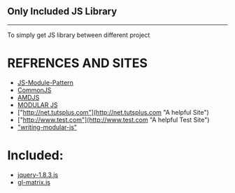 ## Only Included JS Library ##
--------------------------------------------------
To simply get JS library   between different project 


REFRENCES AND SITES
============================
* [JS-Module-Pattern](http://elegantcode.com/2011/02/15/basic-javascript-part-10-the-module-pattern/ "JS Module Pattern")
* [CommonJS](http://www.commonjs.org/ "CommonJS")
* [AMDJS](https://groups.google.com/group/amd-implement "AMDJS")
* [MODULAR JS]( http://addyosmani.com/writing-modular-js/ "Learn modular JS")
* ["http://net.tutsplus.com"](http://net.tutsplus.com "A helpful Site")
* ["http://www.test.com"](http://www.test.com "A helpful  Test Site")
* ["writing-modular-js"](http://addyosmani.com/writing-modular-js/ "writing-modular-js")



Included:
============================
* [jquery-1.8.3.js](http://code.jquery.com/jquery-1.8.3.js "jquery-1.8.3.js")
* [gl-matrix.js](https://github.com/toji/gl-matrix/blob/master/gl-matrix.js "gl-matrix.js")